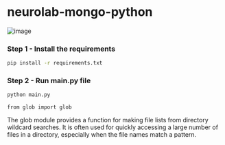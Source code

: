 # neurolab-mongo-python

![image](https://user-images.githubusercontent.com/57321948/196933065-4b16c235-f3b9-4391-9cfe-4affcec87c35.png)

### Step 1 - Install the requirements

```bash
pip install -r requirements.txt
```

### Step 2 - Run main.py file

```bash
python main.py
```
```
from glob import glob
```
The glob module provides a function for making file lists from directory wildcard searches. It is often used for quickly accessing a large number of files in a directory, especially when the file names match a pattern.